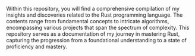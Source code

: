 Within this repository, you will find a comprehensive compilation of my insights and discoveries related to the Rust programming language. The contents range from fundamental concepts to intricate algorithms, encompassing various projects that span the spectrum of complexity. This repository serves as a documentation of my journey in mastering Rust, capturing the progression from a foundational understanding to a state of proficiency and mastery.